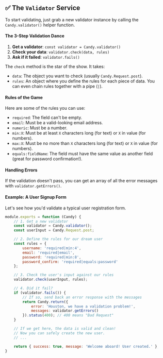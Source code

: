 ## ✅ The `Validator` Service

To start validating, just grab a new validator instance by calling the `Candy.validator()` helper function.

#### The 3-Step Validation Dance

1.  **Get a validator**: `const validator = Candy.validator()`
2.  **Check your data**: `validator.check(data, rules)`
3.  **Ask if it failed**: `validator.fails()`

The `check` method is the star of the show. It takes:
*   `data`: The object you want to check (usually `Candy.Request.post`).
*   `rules`: An object where you define the rules for each piece of data. You can even chain rules together with a pipe (`|`).

#### Rules of the Game

Here are some of the rules you can use:

*   `required`: The field can't be empty.
*   `email`: Must be a valid-looking email address.
*   `numeric`: Must be a number.
*   `min:X`: Must be at least `X` characters long (for text) or `X` in value (for numbers).
*   `max:X`: Must be no more than `X` characters long (for text) or `X` in value (for numbers).
*   `equals:fieldName`: The field must have the same value as another field (great for password confirmation!).

#### Handling Errors

If the validation doesn't pass, you can get an array of all the error messages with `validator.getErrors()`.

#### Example: A User Signup Form

Let's see how you'd validate a typical user registration form.

```javascript
module.exports = function (Candy) {
    // 1. Get a new validator
    const validator = Candy.validator();
    const userInput = Candy.Request.post;

    // 2. Define the rules for our dream user
    const rules = {
        username: 'required|min:4',
        email: 'required|email',
        password: 'required|min:8',
        password_confirm: 'required|equals:password'
    };

    // 3. Check the user's input against our rules
    validator.check(userInput, rules);

    // 4. Did it fail?
    if (validator.fails()) {
        // If so, send back an error response with the messages
        return Candy.return({
            error: 'Houston, we have a validation problem!',
            messages: validator.getErrors()
        }).status(400); // 400 means "Bad Request"
    }

    // If we get here, the data is valid and clean!
    // Now you can safely create the new user.
    // ...

    return { success: true, message: 'Welcome aboard! User created.' };
}
```
